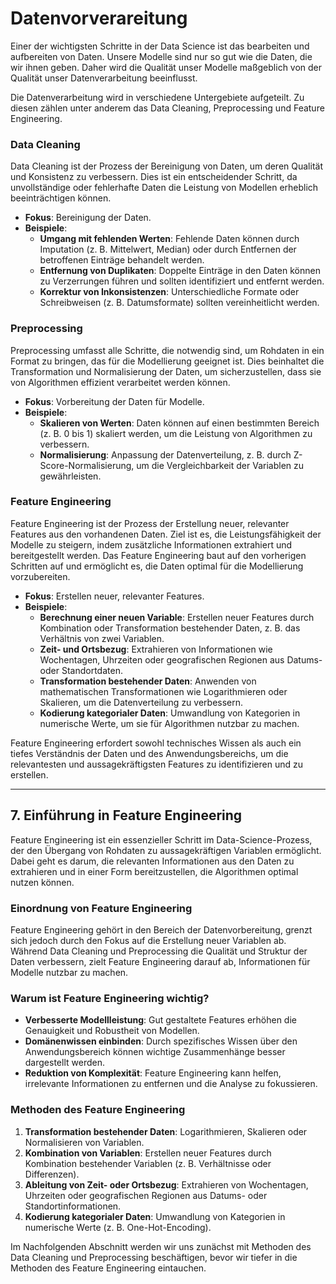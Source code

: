 # Datenvorverareitung

Einer der wichtigsten Schritte in der Data Science ist das bearbeiten und aufbereiten von Daten. Unsere Modelle sind nur so gut wie die Daten, die wir ihnen geben. Daher wird die Qualität unser Modelle maßgeblich von der Qualität unser Datenverarbeitung beeinflusst.

Die Datenverarbeitung wird in verschiedene Untergebiete aufgeteilt. Zu diesen zählen unter anderem das Data Cleaning, Preprocessing und Feature Engineering.

### **Data Cleaning**
Data Cleaning ist der Prozess der Bereinigung von Daten, um deren Qualität und Konsistenz zu verbessern. Dies ist ein entscheidender Schritt, da unvollständige oder fehlerhafte Daten die Leistung von Modellen erheblich beeinträchtigen können. 

- **Fokus**: Bereinigung der Daten.
- **Beispiele**:
    - **Umgang mit fehlenden Werten**: Fehlende Daten können durch Imputation (z. B. Mittelwert, Median) oder durch Entfernen der betroffenen Einträge behandelt werden.
    - **Entfernung von Duplikaten**: Doppelte Einträge in den Daten können zu Verzerrungen führen und sollten identifiziert und entfernt werden.
    - **Korrektur von Inkonsistenzen**: Unterschiedliche Formate oder Schreibweisen (z. B. Datumsformate) sollten vereinheitlicht werden.

### **Preprocessing**
Preprocessing umfasst alle Schritte, die notwendig sind, um Rohdaten in ein Format zu bringen, das für die Modellierung geeignet ist. Dies beinhaltet die Transformation und Normalisierung der Daten, um sicherzustellen, dass sie von Algorithmen effizient verarbeitet werden können.

- **Fokus**: Vorbereitung der Daten für Modelle.
- **Beispiele**:
    - **Skalieren von Werten**: Daten können auf einen bestimmten Bereich (z. B. 0 bis 1) skaliert werden, um die Leistung von Algorithmen zu verbessern.
    - **Normalisierung**: Anpassung der Datenverteilung, z. B. durch Z-Score-Normalisierung, um die Vergleichbarkeit der Variablen zu gewährleisten.

### **Feature Engineering**
Feature Engineering ist der  Prozess der Erstellung neuer, relevanter Features aus den vorhandenen Daten. Ziel ist es, die Leistungsfähigkeit der Modelle zu steigern, indem zusätzliche Informationen extrahiert und bereitgestellt werden. Das Feature Engineering baut auf den vorherigen Schritten auf und ermöglicht es, die Daten optimal für die Modellierung vorzubereiten.

- **Fokus**: Erstellen neuer, relevanter Features.
- **Beispiele**:
    - **Berechnung einer neuen Variable**: Erstellen neuer Features durch Kombination oder Transformation bestehender Daten, z. B. das Verhältnis von zwei Variablen.
    - **Zeit- und Ortsbezug**: Extrahieren von Informationen wie Wochentagen, Uhrzeiten oder geografischen Regionen aus Datums- oder Standortdaten.
    - **Transformation bestehender Daten**: Anwenden von mathematischen Transformationen wie Logarithmieren oder Skalieren, um die Datenverteilung zu verbessern.
    - **Kodierung kategorialer Daten**: Umwandlung von Kategorien in numerische Werte, um sie für Algorithmen nutzbar zu machen.

Feature Engineering erfordert sowohl technisches Wissen als auch ein tiefes Verständnis der Daten und des Anwendungsbereichs, um die relevantesten und aussagekräftigsten Features zu identifizieren und zu erstellen.

---

## 7. Einführung in Feature Engineering

Feature Engineering ist ein essenzieller Schritt im Data-Science-Prozess, der den Übergang von Rohdaten zu aussagekräftigen Variablen ermöglicht. Dabei geht es darum, die relevanten Informationen aus den Daten zu extrahieren und in einer Form bereitzustellen, die Algorithmen optimal nutzen können.

### **Einordnung von Feature Engineering**
Feature Engineering gehört in den Bereich der Datenvorbereitung, grenzt sich jedoch durch den Fokus auf die Erstellung neuer Variablen ab. Während Data Cleaning und Preprocessing die Qualität und Struktur der Daten verbessern, zielt Feature Engineering darauf ab, Informationen für Modelle nutzbar zu machen.

### **Warum ist Feature Engineering wichtig?**
- **Verbesserte Modellleistung**: Gut gestaltete Features erhöhen die Genauigkeit und Robustheit von Modellen.
- **Domänenwissen einbinden**: Durch spezifisches Wissen über den Anwendungsbereich können wichtige Zusammenhänge besser dargestellt werden.
- **Reduktion von Komplexität**: Feature Engineering kann helfen, irrelevante Informationen zu entfernen und die Analyse zu fokussieren.

### **Methoden des Feature Engineering**
1. **Transformation bestehender Daten**: Logarithmieren, Skalieren oder Normalisieren von Variablen.
2. **Kombination von Variablen**: Erstellen neuer Features durch Kombination bestehender Variablen (z. B. Verhältnisse oder Differenzen).
3. **Ableitung von Zeit- oder Ortsbezug**: Extrahieren von Wochentagen, Uhrzeiten oder geografischen Regionen aus Datums- oder Standortinformationen.
4. **Kodierung kategorialer Daten**: Umwandlung von Kategorien in numerische Werte (z. B. One-Hot-Encoding).

Im Nachfolgenden Abschnitt werden wir uns zunächst mit Methoden des Data Cleaning und Preprocessing beschäftigen, bevor wir tiefer in die Methoden des Feature Engineering eintauchen.